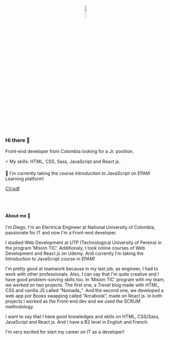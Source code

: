 <div align="center">
<img src="https://i.giphy.com/media/f6hnhHkks8bk4jwjh3/giphy.webp" align="center" style="width: 10%" />
</div>  

### Hi there 👋

Front-end developer from Colombia looking for a Jr. position.

⚡ My skills: HTML, CSS, Sass, JavaScript and React js.

🌱 I'm currently taking the course _Introduction to JavaScript_ on EPAM Learning platform!

[CV.pdf](https://github.com/daramosn/daramosn/blob/main/CVen_feb2023.pdf)

<br/>
<br/>

#### About me 🧑
I'm Diego, I'm an Electrical Engineer at National University of Colombia, passionate for IT and now I'm a Front-end developer.

I studied Web Development at UTP (Technological University of Pereira) in the program ‘Mision TIC’. Additionaly, I took online courses of Web Development and React js on Udemy. And currently I'm taking the Introduction to JavaScript course in EPAM!

I'm pretty good at teamwork because in my last job, as engineer, I had to work with other professionals. Also, I can say that I'm quite creative and I have good problem-solving skills too. In ‘Mision TIC’ program with my team, we worked on two projects. The first one, a Trevel blog made with HTML, CSS and vanilla JS called “Nomada_”. And the second one, we developed a web app por Books swapping called “Arcabook”, made on React js. In both projects I worked as the Front-end dev and we used the SCRUM methodology.

I want to say that I have good knowledges and skills on HTML, CSS/Sass, JavaScript and React js. And I have a B2 level in English and French.

I'm very excited for start my career on IT as a developer!


<!--
**daramosn/daramosn** is a ✨ _special_ ✨ repository because its `README.md` (this file) appears on your GitHub profile.

Here are some ideas to get you started:

- 🔭 I’m currently working on ...
- 🌱 I’m currently learning ...
- 👯 I’m looking to collaborate on ...
- 🤔 I’m looking for help with ...
- 💬 Ask me about ...
- 📫 How to reach me: ...
- 😄 Pronouns: ...
- ⚡ Fun fact: ...
-->
